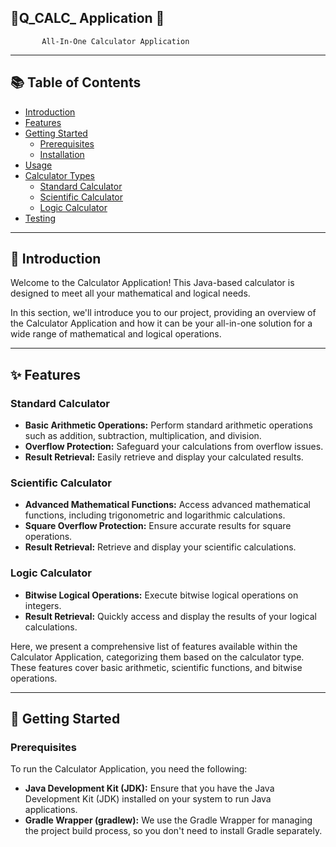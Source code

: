 
  ## 🌟Q_CALC_ Application 🌟
  
           All-In-One Calculator Application

---


## 📚 Table of Contents
- [Introduction](#introduction)
- [Features](#features)
- [Getting Started](#getting-started)
  - [Prerequisites](#prerequisites)
  - [Installation](#installation)
- [Usage](#usage)
- [Calculator Types](#calculator-types)
  - [Standard Calculator](#standard-calculator)
  - [Scientific Calculator](#scientific-calculator)
  - [Logic Calculator](#logic-calculator)
- [Testing](#testing)

---

## 🚀 Introduction

Welcome to the Calculator Application! This Java-based calculator is designed to meet all your mathematical and logical needs.

In this section, we'll introduce you to our project, providing an overview of the Calculator Application and how it can be your all-in-one solution for a wide range of mathematical and logical operations.

---


## ✨ Features

### Standard Calculator

- **Basic Arithmetic Operations:** Perform standard arithmetic operations such as addition, subtraction, multiplication, and division.
- **Overflow Protection:** Safeguard your calculations from overflow issues.
- **Result Retrieval:** Easily retrieve and display your calculated results.

### Scientific Calculator

- **Advanced Mathematical Functions:** Access advanced mathematical functions, including trigonometric and logarithmic calculations.
- **Square Overflow Protection:** Ensure accurate results for square operations.
- **Result Retrieval:** Retrieve and display your scientific calculations.

### Logic Calculator

- **Bitwise Logical Operations:** Execute bitwise logical operations on integers.
- **Result Retrieval:** Quickly access and display the results of your logical calculations.

Here, we present a comprehensive list of features available within the Calculator Application, categorizing them based on the calculator type. These features cover basic arithmetic, scientific functions, and bitwise operations.

---


## 🏁 Getting Started

### Prerequisites

To run the Calculator Application, you need the following:

- **Java Development Kit (JDK):** Ensure that you have the Java Development Kit (JDK) installed on your system to run Java applications.
- **Gradle Wrapper (gradlew):** We use the Gradle Wrapper for managing the project build process, so you don't need to install Gradle separately.

